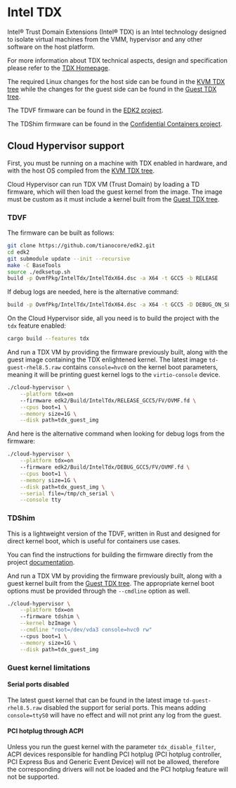 # Intel TDX

Intel® Trust Domain Extensions (Intel® TDX) is an Intel technology designed to
isolate virtual machines from the VMM, hypervisor and any other software on the
host platform.

For more information about TDX technical aspects, design and specification
please refer to the
[TDX Homepage](https://www.intel.com/content/www/us/en/developer/articles/technical/intel-trust-domain-extensions.html).

The required Linux changes for the host side can be found in the
[KVM TDX tree](https://github.com/intel/tdx/tree/kvm) while the changes for
the guest side can be found in the [Guest TDX tree](https://github.com/intel/tdx/tree/guest).

The TDVF firmware can be found in the
[EDK2 project](https://github.com/tianocore/edk2).

The TDShim firmware can be found in the
[Confidential Containers project](https://github.com/confidential-containers/td-shim).

## Cloud Hypervisor support

First, you must be running on a machine with TDX enabled in hardware, and
with the host OS compiled from the [KVM TDX tree](https://github.com/intel/tdx/tree/kvm).

Cloud Hypervisor can run TDX VM (Trust Domain) by loading a TD firmware,
which will then load the guest kernel from the image. The image must be custom
as it must include a kernel built from the [Guest TDX tree](https://github.com/intel/tdx/tree/guest).

### TDVF

The firmware can be built as follows:

```bash
git clone https://github.com/tianocore/edk2.git
cd edk2
git submodule update --init --recursive
make -C BaseTools
source ./edksetup.sh
build -p OvmfPkg/IntelTdx/IntelTdxX64.dsc -a X64 -t GCC5 -b RELEASE
```

If debug logs are needed, here is the alternative command:

```bash
build -p OvmfPkg/IntelTdx/IntelTdxX64.dsc -a X64 -t GCC5 -D DEBUG_ON_SERIAL_PORT=TRUE
```

On the Cloud Hypervisor side, all you need is to build the project with the
`tdx` feature enabled:

```bash
cargo build --features tdx
```

And run a TDX VM by providing the firmware previously built, along with the
guest image containing the TDX enlightened kernel. The latest image
`td-guest-rhel8.5.raw` contains `console=hvc0` on the kernel boot parameters,
meaning it will be printing guest kernel logs to the `virtio-console` device.

```bash
./cloud-hypervisor \
    --platform tdx=on
    --firmware edk2/Build/IntelTdx/RELEASE_GCC5/FV/OVMF.fd \
    --cpus boot=1 \
    --memory size=1G \
    --disk path=tdx_guest_img
```

And here is the alternative command when looking for debug logs from the
firmware:

```bash
./cloud-hypervisor \
    --platform tdx=on
    --firmware edk2/Build/IntelTdx/DEBUG_GCC5/FV/OVMF.fd \
    --cpus boot=1 \
    --memory size=1G \
    --disk path=tdx_guest_img \
    --serial file=/tmp/ch_serial \
    --console tty
```

### TDShim

This is a lightweight version of the TDVF, written in Rust and designed for
direct kernel boot, which is useful for containers use cases.

You can find the instructions for building the firmware directly from the
project [documentation](https://github.com/confidential-containers/td-shim/tree/staging#how-to-build).

And run a TDX VM by providing the firmware previously built, along with a guest
kernel built from the [Guest TDX tree](https://github.com/intel/tdx/tree/guest).
The appropriate kernel boot options must be provided through the `--cmdline`
option as well.

```bash
./cloud-hypervisor \
    --platform tdx=on
    --firmware tdshim \
    --kernel bzImage \
    --cmdline "root=/dev/vda3 console=hvc0 rw"
    --cpus boot=1 \
    --memory size=1G \
    --disk path=tdx_guest_img
```

### Guest kernel limitations

#### Serial ports disabled

The latest guest kernel that can be found in the latest image
`td-guest-rhel8.5.raw` disabled the support for serial ports. This means adding
`console=ttyS0` will have no effect and will not print any log from the guest.

#### PCI hotplug through ACPI

Unless you run the guest kernel with the parameter `tdx_disable_filter`, ACPI
devices responsible for handling PCI hotplug (PCI hotplug controller, PCI
Express Bus and Generic Event Device) will not be allowed, therefore the
corresponding drivers will not be loaded and the PCI hotplug feature will not
be supported.

